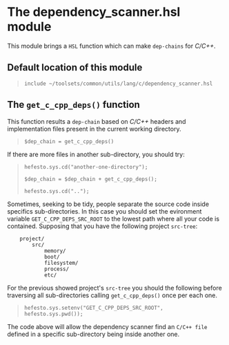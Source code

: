 # The dependency_scanner.hsl module

This module brings a ``HSL`` function which can make ``dep-chains`` for *C/C++*.

## Default location of this module

>``include ~/toolsets/common/utils/lang/c/dependency_scanner.hsl``

## The ``get_c_cpp_deps()`` function

This function results a ``dep-chain`` based on *C/C++* headers and implementation files present in the current working directory.

>``$dep_chain = get_c_cpp_deps()``

If there are more files in another sub-directory, you should try:

>``hefesto.sys.cd("another-one-directory");``
>
>``$dep_chain = $dep_chain + get_c_cpp_deps();``
>
>``hefesto.sys.cd("..");``

Sometimes, seeking to be tidy, people separate the source code inside specifics sub-directories. In this case you should
set the evironment variable ``GET_C_CPP_DEPS_SRC_ROOT`` to the lowest path where all your code is contained. Supposing
that you have the following project ``src-tree``:

        project/
            src/
                memory/
                boot/
                filesystem/
                process/
                etc/

For the previous showed project's ``src-tree`` you should the following before traversing all sub-directories calling
``get_c_cpp_deps()`` once per each one.

>``hefesto.sys.setenv("GET_C_CPP_DEPS_SRC_ROOT", hefesto.sys.pwd());``

The code above will allow the dependency scanner find an ``C/C++ file`` defined in a specific sub-directory being
inside another one.
